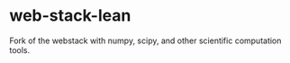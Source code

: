 web-stack-lean
==============

Fork of the webstack with numpy, scipy, and other scientific computation tools.
